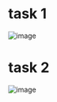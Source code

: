 # task 1
![image](https://github.com/user-attachments/assets/f0806346-45b7-4939-b380-b416d46f27e2)
# task 2
![image](https://github.com/user-attachments/assets/217079de-fe30-4b5b-8b3f-a94f4213f974)

